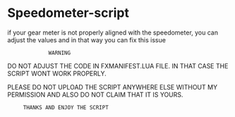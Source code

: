 # Speedometer-script

if your gear meter is not properly aligned with the speedometer, you can adjust the values and in that way you can fix this issue

                 WARNING

DO NOT ADJUST THE CODE IN FXMANIFEST.LUA FILE. IN THAT CASE THE SCRIPT WONT WORK PROPERLY.

PLEASE DO NOT UPLOAD THE SCRIPT ANYWHERE ELSE WITHOUT MY PERMISSION AND ALSO DO NOT CLAIM THAT IT IS YOURS.

         THANKS AND ENJOY THE SCRIPT
